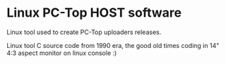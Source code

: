 # Linux PC-Top HOST software

Linux tool used to create PC-Top uploaders releases.

Linux tool C source code from 1990 era, the good old times coding in 14" 4:3 aspect monitor on linux console :)
